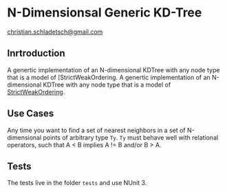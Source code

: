 # N-Dimensionsal Generic KD-Tree

christian.schladetsch@gmail.com

## Inrtroduction

A genertic implementation of an N-dimensional KDTree with any node type that is a model of [StrictWeakOrdering.
A genertic implementation of an N-dimensional KDTree with any node type that is a model of [StrictWeakOrdering]().

## Use Cases

Any time you want to find a set of nearest neighbors in a set of N-dimensional points of arbitrary type `Ty`. `Ty` must behave well with relational operators, such that A < B implies A != B and/or B > A. 

## Tests

The tests live in the folder `tests` and use NUnit 3.


